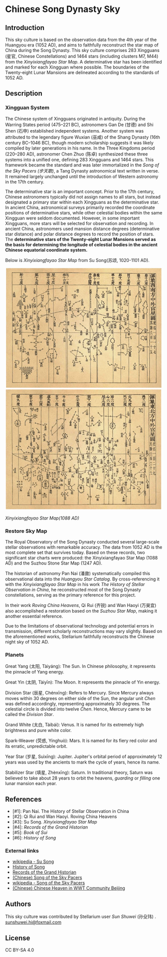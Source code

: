 # Chinese Song Dynasty Sky

## Introduction

This sky culture is based on the observation data from the 4th year of the Huangyou era (1052 AD), and aims to faithfully reconstruct the star map of China during the Song Dynasty. This sky culture comprises 283 Xingguans (星官, Chinese Constellations) and 1464 stars (including clusters M7, M44) from the *Xinyixiangfayao Star Map*. A determinative star has been identified and marked for each Xingguan where possible. The boundaries of the Twenty-eight Lunar Mansions are delineated according to the standards of 1052 AD.

## Description

###  Xingguan System

The Chinese system of Xingguans originated in antiquity. During the Warring States period (475–221 BC), astronomers Gan De (甘德) and Shi Shen (石申) established independent systems. Another system was attributed to the legendary figure Wuxian (巫咸) of the Shang Dynasty  (16th century BC–1046 BC), though modern scholarship suggests it was likely compiled by later generations in his name. In the Three Kingdoms period (220–280 AD), astronomer Chen Zhuo (陈卓) synthesized these three systems into a unified one, defining 283 Xingguans and 1464 stars. This framework became the standard and was later immortalized in the *Song of the Sky Pacers (步天歌)*, a Tang Dynasty astronomical text written in verse. It remained largely unchanged until the introduction of Western astronomy in the 17th century.

The determinative star is an important concept. Prior to the 17th century, Chinese astronomers typically did not assign names to all stars, but instead designated a primary star within each Xingguans as the determinative star. In ancient China, astronomical surveys primarily recorded the coordinate positions of determinative stars, while other celestial bodies within the same Xingguan were seldom documented. However, in some important Xingguans, more stars will be selected for observation and recording. In ancient China, astronomers used mansion distance degrees (determinative star distance) and polar distance degrees to record the position of stars. The **determinative stars of the Twenty-eight Lunar Mansions served as the basis for determining the longitude of celestial bodies in the ancient Chinese equatorial coordinate system.**

Below is *Xinyixiangfayao Star Map* from Su Song(苏颂, 1020-1101 AD).

![](illustrations/xyxfy.png)

*Xinyixiangfayao Star Map(1088 AD)*

### Restore Sky Map

The Royal Observatory of the Song Dynasty conducted several large-scale stellar observations with remarkable accuracy. The data from 1052 AD is the most complete set that survives today. Based on these records, two significant star charts were produced: the Xinyixiangfayao Star Map (1088 AD) and the Suzhou Stone Star Map (1247 AD).

The historian of astronomy Pan Nai (潘鼐) systematically compiled this observational data into the *Huangyou Star Catalog*. By cross-referencing it with the *Xinyixiangfayao Star Map* in his work *The History of Stellar Observation in China*, he reconstructed most of the Song Dynasty constellations, serving as the primary reference for this project.

In their work *Roving China Heavens*, Qi Rui (齐锐) and Wan Haoyi (万昊宜) also accomplished a restoration based on the *Suzhou Star Map*, making it another essential reference.

Due to the limitations of observational technology and potential errors in transmission, different scholarly reconstructions may vary slightly. Based on the aforementioned works, Stellarium faithfully reconstructs the Chinese night sky of 1052 AD.

### Planets

Great Yang (太阳, Tàiyáng): The Sun. In Chinese philosophy, it represents the pinnacle of Yang energy.

Great Yin (太阴, Tàiyīn): The Moon. It represents the pinnacle of Yin energy.

Division Star (辰星, Chénxīng): Refers to Mercury. Since Mercury always moves within 30 degrees on either side of the Sun, the angular unit *Chen* was defined accordingly, representing approximately 30 degrees. The celestial circle is divided into twelve *Chen*. Hence, Mercury came to be called the *Division Star*.

Grand White (太白, Tàibái): Venus. It is named for its extremely high brightness and pure white color.

Spark-Weaver (荧惑, Yínghuò): Mars. It is named for its fiery red color and its erratic, unpredictable orbit.

Year Star (岁星, Suìxīng): Jupiter. Jupiter's orbital period of approximately 12 years was used by the ancients to mark the cycle of years, hence its name.

Stabilizer Star (填星, Zhènxīng): Saturn. In traditional theory, Saturn was believed to take about 28 years to orbit the heavens, *guarding* or *filling* one lunar mansion each year.

## References

 - [#1]: Pan Nai. The History of Stellar Observation in China
 - [#2]: Qi Rui and Wan Haoyi. Roving China Heavens
 - [#3]: Su Song. *Xinyixiangfayao Star Map*
 - [#4]: *Records of the Grand Historian*
 - [#5]: *Book of Sui*
 - [#6]: *History of Song*

### External links

 - [wikipedia - Su Song](https://en.wikipedia.org/wiki/Su_Song)
 - [History of Song](http://chinesenotes.com/songshi.html)
 - [Records of the Grand Historian](http://chinesenotes.com/shiji.html)
 - [(Chinese) Song of the Sky Pacers](https://www.lcsd.gov.hk/CE/Museum/Space/archive/Research/Literature/c_research_literature_9.htm)
 - [wikipedia - Song of the Sky Pacers](https://en.wikipedia.org/wiki/Song_of_the_Sky_Pacers)
 - [(Chinese) Chinese Heaven in WWT Community Beijing](http://wwt.china-vo.org/why/chineseheaven.htm)

## Authors

This sky culture was contributed by Stellarium user *Sun Shuwei* (孙殳玮) . [sunshuwei.hi@foxmail.com](mailto:sunshuwei.hi@foxmail.com)

## License

CC BY-SA 4.0
